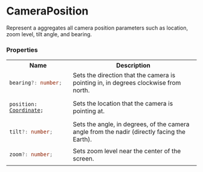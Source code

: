 # CameraPosition

Represent a aggregates all camera position parameters such as location, zoom level, tilt angle, and bearing.

### Properties

<table>
<tr>
<th>
  Name
</th>
<th>
  Description
</th>
</tr>
<tr>
<td>

  ```typescript
  bearing?: number;
  ```
</td>
<td>
  Sets the direction that the camera is pointing in, in degrees clockwise from north.
</td>
</tr>
<tr>
<td>
  <pre><code>position: <a href="./Coordinate.md">Coordinate</a>;</code></pre>
</td>
<td>
  Sets the location that the camera is pointing at.
</td>
</tr>
<tr>
<td>

  ```typescript
  tilt?: number;
  ```
</td>
<td>
  Sets the angle, in degrees, of the camera angle from the nadir (directly facing the Earth).
</td>
</tr>
<tr>
<td>

  ```typescript
  zoom?: number;
  ```
</td>
<td>
  Sets zoom level near the center of the screen.
</td>
</tr>
</table>